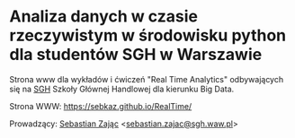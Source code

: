 # Analiza danych w czasie rzeczywistym w środowisku python dla studentów SGH w Warszawie

Strona www dla wykładów i ćwiczeń "Real Time Analytics" odbywających się 
na [SGH](https://sgh.waw.pl) Szkoły Głównej Handlowej dla kierunku Big Data.

Strona WWW: https://sebkaz.github.io/RealTime/

Prowadzący: [Sebastian Zając](https://sebastianzajac.pl)
<[sebastian.zajac@sgh.waw.pl](mailto:sebastian.zajac@sgh.waw.pl)>